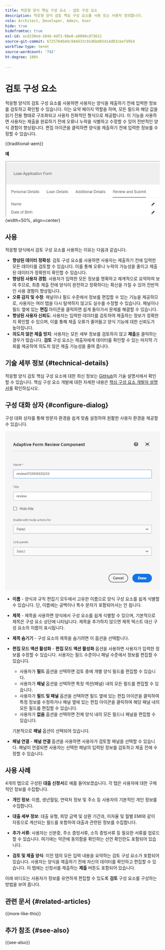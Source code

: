 ```yaml
---
title: 적응형 양식 핵심 구성 요소 - 검토 구성 요소
description: 적응형 양식 검토 핵심 구성 요소를 사용 또는 사용자 정의합니다.
role: Architect, Developer, Admin, User
hide: true
hidefromtoc: true
exl-id: acd230ed-284b-4df2-98e0-a0090cd73611
source-git-commit: 6725784bd4c94d433c91d6bd65d14d03cbefd954
workflow-type: tm+mt
source-wordcount: '742'
ht-degree: 100%

---
```



# 검토 구성 요소

적응형 양식의 검토 구성 요소를 사용하면 사용자는 양식을 제출하기 전에 입력한 정보를 검토하고 확인할 수 있습니다. 이는 요약 페이지 역할을 하며, 모든 필드와 해당 값을 읽기 전용 형태로 구조화되고 사용자 친화적인 형식으로 제공합니다. 이 기능을 사용하면 사용자는 제출을 완료하기 전에 오류나 누락을 식별하고 수정할 수 있어 전반적인 양식 경험이 향상됩니다. 편집 아이콘을 클릭하면 양식을 제출하기 전에 입력한 정보를 수정할 수 있습니다.

{{traditional-aem}}

**예**

![검토 구성 요소](/help/adaptive-forms/assets/review-component.png){width=50%, align=center}

## 사용

적응형 양식에서 검토 구성 요소를 사용하는 이유는 다음과 같습니다.

- **향상된 데이터 정확성**: 검토 구성 요소를 사용하면 사용자는 제출하기 전에 입력한 모든 데이터를 검토할 수 있습니다. 이를 통해 오류나 누락의 가능성을 줄이고 제출된 데이터가 정확한지 확인할 수 있습니다.
- **향상된 사용자 경험**: 사용자가 입력한 모든 정보를 명확하고 체계적으로 요약하여 보여 주므로, 최종 제출 전에 양식이 완전하고 정확하다는 확신을 가질 수 있어 전반적인 사용 경험이 향상됩니다.
- **오류 감지 및 수정**: 패널이나 필드 수준에서 정보를 편집할 수 있는 기능을 제공하므로, 사용자는 여러 탭을 다시 탐색하지 않고도 실수를 수정할 수 있습니다. 패널이나 필드 옆에 있는 **편집** 아이콘을 클릭하면 쉽게 돌아가서 문제를 해결할 수 있습니다.
- **향상된 사용자 신뢰도**: 사용자는 입력한 데이터를 검토하여 제출하는 정보가 정확한지 확인할 수 있으며, 이를 통해 제출 오류가 줄어들고 양식 기능에 대한 신뢰도가 높아집니다.
- **의도치 않은 제출 방지**: 사용자는 모든 세부 정보를 검토하지 않고 **제출**&#x200B;을 클릭하는 경우가 많습니다. **검토** 구성 요소는 제출자에게 데이터를 확인할 수 있는 마지막 기회를 제공하여 의도치 않은 제출 가능성을 줄여 줍니다.


## 기술 세부 정보 {#technical-details}

적응형 양식 검토 핵심 구성 요소에 대한 최신 정보는 [GitHub](https://github.com/adobe/aem-core-forms-components/tree/master/ui.af.apps/src/main/content/jcr_root/apps/core/fd/components/form/textinput/v1/textinput)의 기술 설명서에서 확인할 수 있습니다. 핵심 구성 요소 개발에 대한 자세한 내용은 [핵심 구성 요소 개발자 설명서](/help/developing/overview.md)를 확인하십시오.

## 구성 대화 상자 {#configure-dialog}

구성 대화 상자를 통해 방문자 환경을 쉽게 맞춤 설정하여 원활한 사용자 환경을 제공할 수 있습니다.

![구성 대화 상자](/help/adaptive-forms/assets/review-component-configure-dialog.png)

- **이름** - 양식과 규칙 편집기 모두에서 고유한 이름으로 양식 구성 요소를 쉽게 식별할 수 있습니다. 단, 이름에는 공백이나 특수 문자가 포함되어서는 안 됩니다.

- **제목** - 제목을 사용하면 양식에서 구성 요소를 쉽게 식별할 수 있으며, 기본적으로 제목은 구성 요소 상단에 나타납니다. 제목을 추가하지 않으면 제목 텍스트 대신 구성 요소의 이름이 표시됩니다.
- **제목 숨기기** - 구성 요소의 제목을 숨기려면 이 옵션을 선택합니다.
- **편집 모드 액션 활성화** - **편집 모드 액션 활성화** 옵션을 사용하면 사용자가 입력한 정보를 수정할 수 있습니다. 사용자는 필드 수준이나 패널 수준에서 정보를 편집할 수 있습니다.
   - 사용자가 **필드** 옵션을 선택하면 검토 중에 개별 양식 필드를 편집할 수 있습니다.
   - 사용자가 **패널** 옵션을 선택하면 특정 섹션(패널) 내의 모든 필드를 편집할 수 있습니다.
   - 사용자가 **필드 및 패널** 옵션을 선택하면 필드 옆에 있는 편집 아이콘을 클릭하여 특정 정보를 수정하거나 패널 옆에 있는 편집 아이콘을 클릭하여 해당 패널 내의 모든 필드를 편집할 수 있습니다.
   - 사용자가 **없음** 옵션을 선택하면 전체 양식 내의 모든 필드나 패널을 편집할 수 있습니다.

  기본적으로 **패널** 옵션이 선택되어 있습니다.

- **패널 연결** - **패널 연결** 옵션을 사용하면 사용자가 검토할 패널을 선택할 수 있습니다. 패널이 연결되면 사용자는 선택한 패널의 입력된 정보를 검토하고 제출 전에 수정할 수 있습니다.

## 사용 사례

4개의 탭으로 구성된 **대출 신청서**&#x200B;로 예를 들어보겠습니다. 각 탭은 사용자에 대한 구체적인 정보를 수집합니다.

- **개인 정보**: 이름, 생년월일, 연락처 정보 및 주소 등 사용자의 기본적인 개인 정보를 수집합니다.

- **대출 세부 정보**: 대출 유형, 희망 금액 및 상환 기간과, 이자율 및 월별 EMI와 같이 자동으로 계산되는 필드를 포함하여 대출과 관련된 정보를 수집합니다.

- **추가 서류**: 사용자는 신분증, 주소 증빙서류, 소득 증빙서류 등 필요한 서류를 업로드할 수 있습니다. 여기에는 약관에 동의함을 확인하는 선언 확인란도 포함되어 있습니다.

- **검토 및 제출 양식**: 이전 탭의 모든 입력 내용을 요약하는 검토 구성 요소가 포함되어 있습니다. 사용자는 양식을 제출하기 전에 자신의 데이터를 확인하고 편집할 수 있습니다. 이 탭에는 신청서를 제출하는 **제출** 버튼도 포함되어 있습니다.

아래 비디오는 사용자가 정보를 유연하게 편집할 수 있도록 **검토** 구성 요소를 구성하는 방법을 보여 줍니다.

## 관련 문서 {#related-articles}

{{more-like-this}}

## 추가 참조 {#see-also}

{{see-also}}
